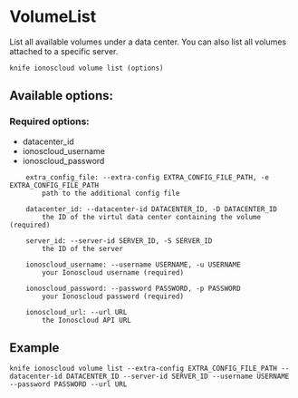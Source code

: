 # VolumeList

List all available volumes under a data center. You can also list all volumes attached to a specific server.

```text
knife ionoscloud volume list (options)
```

## Available options:

### Required options:

* datacenter\_id
* ionoscloud\_username
* ionoscloud\_password

```text
    extra_config_file: --extra-config EXTRA_CONFIG_FILE_PATH, -e EXTRA_CONFIG_FILE_PATH
        path to the additional config file

    datacenter_id: --datacenter-id DATACENTER_ID, -D DATACENTER_ID
        the ID of the virtul data center containing the volume (required)

    server_id: --server-id SERVER_ID, -S SERVER_ID
        the ID of the server

    ionoscloud_username: --username USERNAME, -u USERNAME
        your Ionoscloud username (required)

    ionoscloud_password: --password PASSWORD, -p PASSWORD
        your Ionoscloud password (required)

    ionoscloud_url: --url URL
        the Ionoscloud API URL

```
## Example

```text
knife ionoscloud volume list --extra-config EXTRA_CONFIG_FILE_PATH --datacenter-id DATACENTER_ID --server-id SERVER_ID --username USERNAME --password PASSWORD --url URL
```
